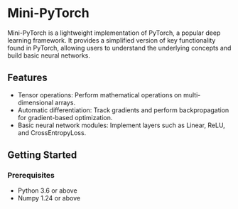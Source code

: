 # Mini-PyTorch

Mini-PyTorch is a lightweight implementation of PyTorch, a popular deep learning framework. It provides a simplified version of key functionality found in PyTorch, allowing users to understand the underlying concepts and build basic neural networks.

## Features

- Tensor operations: Perform mathematical operations on multi-dimensional arrays.
- Automatic differentiation: Track gradients and perform backpropagation for gradient-based optimization.
- Basic neural network modules: Implement layers such as Linear, ReLU, and CrossEntropyLoss.

## Getting Started

### Prerequisites

- Python 3.6 or above
- Numpy 1.24 or above